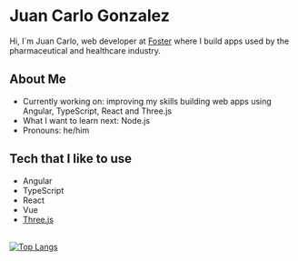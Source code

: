 # Juan Carlo Gonzalez

Hi, I`m Juan Carlo, web developer at <a href="https://www.foster.com.br">Foster</a> where I build apps used by the pharmaceutical and healthcare industry.

## About Me

* Currently working on: improving my skills building web apps using Angular, TypeScript, React and Three.js
* What I want to learn next: Node.js
* Pronouns: he/him

## Tech that I like to use

* Angular
* TypeScript
* React
* Vue
* <a href="https://threejs.org">Three.js</a>


<br>[![Top Langs](https://github-readme-stats.vercel.app/api/top-langs/?username=anuraghazra&layout=compact&theme=vue)](https://github.com/jcgonzalezasj/github-readme-stats)
